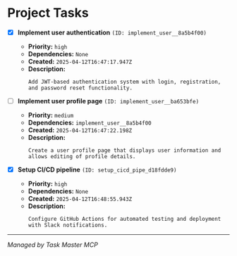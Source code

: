 # Project Tasks

- [x] **Implement user authentication** `(ID: implement_user__8a5b4f00)`
    - **Priority:** `high`
    - **Dependencies:** `None`
    - **Created:** `2025-04-12T16:47:17.947Z`
    - **Description:** 
      ```
      Add JWT-based authentication system with login, registration, and password reset functionality.
      ```

- [ ] **Implement user profile page** `(ID: implement_user__ba653bfe)`
    - **Priority:** `medium`
    - **Dependencies:** `implement_user__8a5b4f00`
    - **Created:** `2025-04-12T16:47:22.198Z`
    - **Description:** 
      ```
      Create a user profile page that displays user information and allows editing of profile details.
      ```

- [x] **Setup CI/CD pipeline** `(ID: setup_cicd_pipe_d18fdde9)`
    - **Priority:** `high`
    - **Dependencies:** `None`
    - **Created:** `2025-04-12T16:48:55.943Z`
    - **Description:** 
      ```
      Configure GitHub Actions for automated testing and deployment with Slack notifications.
      ```

---
*Managed by Task Master MCP*
